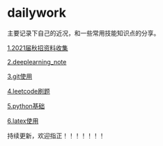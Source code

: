 # dailywork

主要记录下自己的近况，和一些常用技能知识点的分享。


[1.2021届秋招资料收集](./2021届秋招/2021届招聘.md)

[2.deeplearning_note](./2021届秋招/deeplearning_note/README.md)

[3.git使用](./git使用/git.md)

[4.leetcode刷题](./2021届秋招/leetcode/)

[5.python基础](./python/)

[6.latex使用](./latex使用/latex使用技巧和历程.md)



持续更新，欢迎指正！！！！！！！